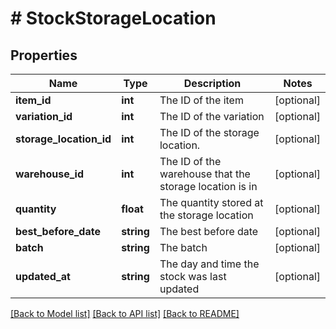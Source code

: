 # # StockStorageLocation

## Properties

Name | Type | Description | Notes
------------ | ------------- | ------------- | -------------
**item_id** | **int** | The ID of the item | [optional] 
**variation_id** | **int** | The ID of the variation | [optional] 
**storage_location_id** | **int** | The ID of the storage location. | [optional] 
**warehouse_id** | **int** | The ID of the warehouse that the storage location is in | [optional] 
**quantity** | **float** | The quantity stored at the storage location | [optional] 
**best_before_date** | **string** | The best before date | [optional] 
**batch** | **string** | The batch | [optional] 
**updated_at** | **string** | The day and time the stock was last updated | [optional] 

[[Back to Model list]](../../README.md#documentation-for-models) [[Back to API list]](../../README.md#documentation-for-api-endpoints) [[Back to README]](../../README.md)


